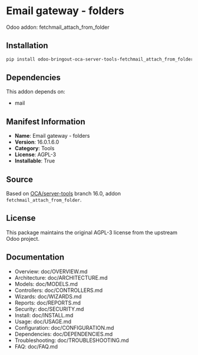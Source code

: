 # Email gateway - folders

Odoo addon: fetchmail_attach_from_folder

## Installation

```bash
pip install odoo-bringout-oca-server-tools-fetchmail_attach_from_folder
```

## Dependencies

This addon depends on:
- mail

## Manifest Information

- **Name**: Email gateway - folders
- **Version**: 16.0.1.6.0
- **Category**: Tools
- **License**: AGPL-3
- **Installable**: True

## Source

Based on [OCA/server-tools](https://github.com/OCA/server-tools) branch 16.0, addon `fetchmail_attach_from_folder`.

## License

This package maintains the original AGPL-3 license from the upstream Odoo project.

## Documentation

- Overview: doc/OVERVIEW.md
- Architecture: doc/ARCHITECTURE.md
- Models: doc/MODELS.md
- Controllers: doc/CONTROLLERS.md
- Wizards: doc/WIZARDS.md
- Reports: doc/REPORTS.md
- Security: doc/SECURITY.md
- Install: doc/INSTALL.md
- Usage: doc/USAGE.md
- Configuration: doc/CONFIGURATION.md
- Dependencies: doc/DEPENDENCIES.md
- Troubleshooting: doc/TROUBLESHOOTING.md
- FAQ: doc/FAQ.md
